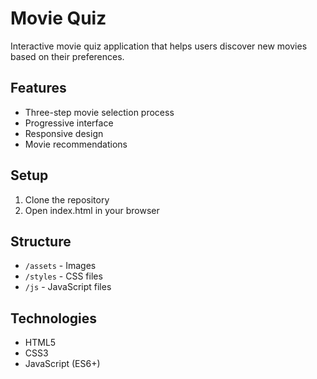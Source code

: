 # Movie Quiz

Interactive movie quiz application that helps users discover new movies based on their preferences.

## Features
- Three-step movie selection process
- Progressive interface
- Responsive design
- Movie recommendations

## Setup
1. Clone the repository
2. Open index.html in your browser

## Structure
- `/assets` - Images
- `/styles` - CSS files
- `/js` - JavaScript files

## Technologies
- HTML5
- CSS3
- JavaScript (ES6+) 